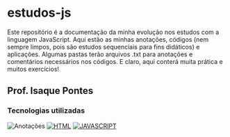 # estudos-js
Este repositório é a documentação da minha evolução nos estudos com a linguagem JavaScript. Aqui estão as minhas anotações, códigos (nem sempre limpos, pois são estudos sequenciais para fins didáticos) e aplicações.  Algumas pastas terão arquivos .txt para anotações e comentários necessários nos códigos. E claro, aqui conterá muita prática e muitos exercícios!

## Prof. Isaque Pontes

### Tecnologias utilizadas
![Anotações](https://img.shields.io/badge/anotações-txt-172B4D?style=for-the-badge&logo=estacio&logoColor=blue)
[![HTML](https://img.shields.io/badge/HTML5-E34F26?style=for-the-badge&logo=html5&logoColor=white)]()
[![JAVASCRIPT](https://img.shields.io/badge/JavaScript-F7DF1E?style=for-the-badge&logo=javascript&logoColor=black)]()

